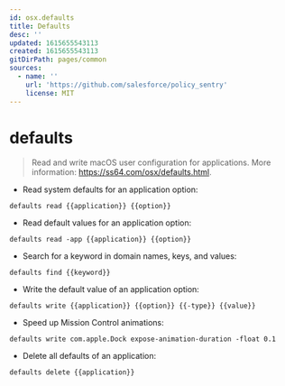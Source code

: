 ```yaml
---
id: osx.defaults
title: Defaults
desc: ''
updated: 1615655543113
created: 1615655543113
gitDirPath: pages/common
sources:
  - name: ''
    url: 'https://github.com/salesforce/policy_sentry'
    license: MIT
---
```

# defaults

> Read and write macOS user configuration for applications.
> More information: <https://ss64.com/osx/defaults.html>.

- Read system defaults for an application option:

`defaults read {{application}} {{option}}`

- Read default values for an application option:

`defaults read -app {{application}} {{option}}`

- Search for a keyword in domain names, keys, and values:

`defaults find {{keyword}}`

- Write the default value of an application option:

`defaults write {{application}} {{option}} {{-type}} {{value}}`

- Speed up Mission Control animations:

`defaults write com.apple.Dock expose-animation-duration -float 0.1`

- Delete all defaults of an application:

`defaults delete {{application}}`

